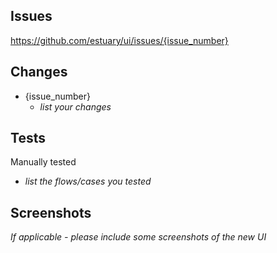 ## Issues

https://github.com/estuary/ui/issues/{issue_number}

## Changes

-   {issue_number}
    -   _list your changes_

## Tests

Manually tested

-   _list the flows/cases you tested_

## Screenshots

_If applicable - please include some screenshots of the new UI_
